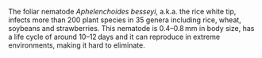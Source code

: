 The foliar nematode *Aphelenchoides besseyi*, a.k.a. the rice white tip, infects more than 200 plant species in 35 genera including rice, wheat, soybeans and strawberries. This nematode is 0.4–0.8 mm in body size, has a life cycle of around 10–12 days and it can reproduce in extreme environments, making it hard to eliminate.
